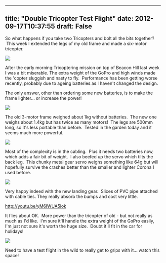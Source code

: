 
---
title: "Double Tricopter Test Flight"
date: 2012-09-17T10:37:55
draft: False
---

So what happens if you take two Tricopters and bolt all the bits together?  This week I extended the legs of my old frame and made a six-motor tricopter.

<a href="http://logicalgenetics.com/assorted/upload/IMG_6706.JPG"> <img src="http://logicalgenetics.com/assorted/upload/tn_IMG_6706.jpg"/>
</a>

After the early morning Tricoptering mission on top of Beacon Hill last week I was a bit miserable. The extra weight of the GoPro and high winds made the 'copter sluggish and nasty to fly.  Performance has been getting worse recently, probably due to ageing batteries as I haven't changed the design.

The only answer, other than ordering some new batteries, is to make the frame lighter... or increase the power!

<a href="http://logicalgenetics.com/assorted/upload/IMG_6700.JPG"> <img src="http://logicalgenetics.com/assorted/upload/tn_IMG_6700.jpg"/>
</a>

The old 3-motor frame weighed about 1kg without batteries.  The new one weighs about 1.4kg but has twice as many motors!  The legs are 500mm long, so it's less portable than before.  Tested in the garden today and it seems much more powerful.

<a href="http://logicalgenetics.com/assorted/upload/IMG_6701.JPG"> <img src="http://logicalgenetics.com/assorted/upload/tn_IMG_6701.jpg"/>
</a>

Most of the complexity is in the cabling.  Plus it needs two batteries now, which adds a fair bit of weight.  I also beefed up the servo which tilts the back leg.  This chunky metal gear servo weighs something like 64g but will hopefully survive the crashes better than the smaller and lighter Corona I used before.

<img src="http://logicalgenetics.com/assorted/upload/tn_IMG_6704.JPG"/>

Very happy indeed with the new landing gear.  Slices of PVC pipe attached with cable ties. They really absorb the bumps and cost very little.

http://youtu.be/yM6IWUA5iok

It flies about OK.  More power than the tricopter of old - but not really as much as I'd like.  I'm sure it'll handle the extra weight of the GoPro easily, I'm just not sure it's worth the huge size.  Doubt it'll fit in the car for holidays!

<a href="http://logicalgenetics.com/assorted/upload/IMG_6705.JPG"> <img src="http://logicalgenetics.com/assorted/upload/tn_IMG_6705.jpg"/>
</a>

Need to have a test flight in the wild to really get to grips with it... watch this space!